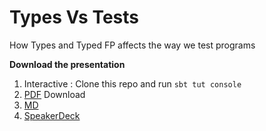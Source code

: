 # Types Vs Tests #

How Types and Typed FP affects the way we test programs

**Download the presentation**

1. Interactive : Clone this repo and run `sbt tut console`
2. [PDF](presentation.pdf) Download
3. [MD](presentation.md)
4. [SpeakerDeck](https://speakerdeck.com/raulraja/types-vs-tests)